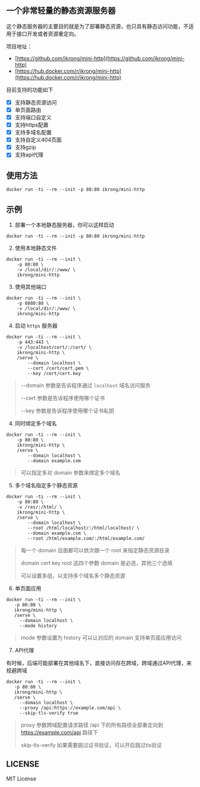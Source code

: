 ## 一个非常轻量的静态资源服务器

这个静态服务器的主要目的就是为了部署静态资源，也只具有静态访问功能，不适用于接口开发或者资源重定向。

项目地址：

* [https://github.com/ikrong/mini-http](https://github.com/ikrong/mini-http)
* [https://hub.docker.com/r/ikrong/mini-http](https://hub.docker.com/r/ikrong/mini-http)

目前支持的功能如下

- [x] 支持静态资源访问
- [x] 单页面路由
- [x] 支持端口自定义
- [x] 支持https配置
- [x] 支持多域名配置
- [x] 支持自定义404页面
- [x] 支持gzip
- [x] 支持api代理

## 使用方法

```shell
docker run -ti --rm --init -p 80:80 ikrong/mini-http
```

## 示例

1. 部署一个本地静态服务器，你可以这样启动

```shell
docker run -ti --rm --init -p 80:80 ikrong/mini-http
```

2. 使用本地静态文件

```shell
docker run -ti --rm --init \
    -p 80:80 \
    -v /local/dir/:/www/ \
    ikrong/mini-http
```

3. 使用其他端口

```shell
docker run -ti --rm --init \
    -p 8080:80 \
    -v /local/dir/:/www/ \
    ikrong/mini-http
```

4. 启动 `https` 服务器

```shell
docker run -ti --rm --init \
    -p 443:443 \
    -v /localhost/cert/:/cert/ \
    ikrong/mini-http \
    /serve \
        --domain localhost \
        --cert /cert/cert.pem \
        --key /cert/cert.key
```

> --domain 参数是告诉程序通过 `localhost` 域名访问服务
> 
> --cert 参数是告诉程序使用哪个证书
> 
> --key 参数是告诉程序使用哪个证书私钥
> 

4. 同时绑定多个域名


```shell
docker run -ti --rm --init \
    -p 80:80 \
    ikrong/mini-http \
    /serve \
        --domain localhost \
        --domain example.com
```

> 可以指定多对 domain 参数来绑定多个域名

5. 多个域名指定多个静态资源

```shell
docker run -ti --rm --init \
    -p 80:80 \
    -v /res/:/html/ \
    ikrong/mini-http \
    /serve \
        --domain localhost \
        --root /html/localhost/:/html/localhost/ \
        --domain example.com \
        --root /html/example.com/:/html/example.com/
```

> 每一个 domain 后面都可以依次跟一个 root 来指定静态资源目录
>
> domain cert key root 这四个参数 domain 是必选，其他三个选填
>
> 可以设置多组，以支持多个域名多个静态资源

6. 单页面应用

```shell
docker run -ti --rm --init \
   -p 80:80 \
   ikrong/mini-http \
   /serve \
     --domain localhost \
     --mode history
```

> mode 参数设置为 history 可以让对应的 domain 支持单页面应用访问

7. API代理

有时候，后端可能部署在其他域名下，直接访问存在跨域，跨域通过API代理，来规避跨域

```shell
docker run -ti --rm --init \
   -p 80:80 \
   ikrong/mini-http \
   /serve \
     --domain localhost \
     --proxy /api:https://example.com/api \
     --skip-tls-verify true
```

> proxy 参数跨域配置请求路径 /api 下的所有路径全部重定向到 https://example.com/api 路径下
> 
> skip-tls-verify 如果需要跳过证书验证，可以开启跳过tls验证

## LICENSE

MIT License